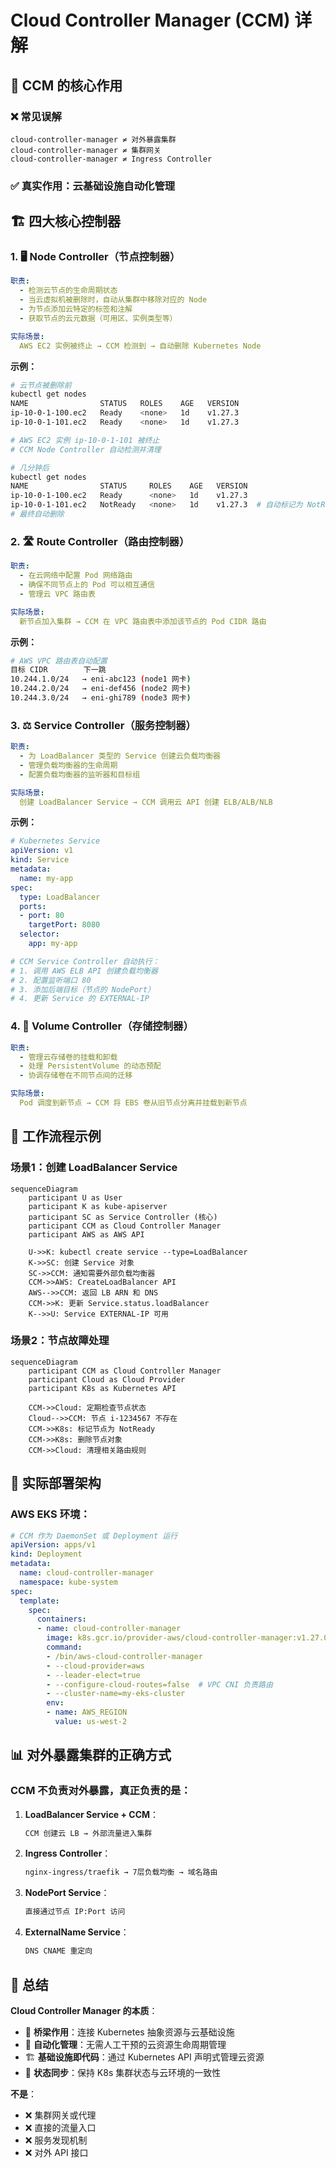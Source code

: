 # Cloud Controller Manager (CCM) 详解

## 🎯 CCM 的核心作用

### ❌ 常见误解
```
cloud-controller-manager ≠ 对外暴露集群
cloud-controller-manager ≠ 集群网关
cloud-controller-manager ≠ Ingress Controller
```

### ✅ 真实作用：云基础设施自动化管理

## 🏗️ 四大核心控制器

### 1. 🖥️ Node Controller（节点控制器）
```yaml
职责:
  - 检测云节点的生命周期状态
  - 当云虚拟机被删除时，自动从集群中移除对应的 Node
  - 为节点添加云特定的标签和注解
  - 获取节点的云元数据（可用区、实例类型等）

实际场景:
  AWS EC2 实例被终止 → CCM 检测到 → 自动删除 Kubernetes Node
```

**示例：**
```bash
# 云节点被删除前
kubectl get nodes
NAME                STATUS   ROLES    AGE   VERSION
ip-10-0-1-100.ec2   Ready    <none>   1d    v1.27.3
ip-10-0-1-101.ec2   Ready    <none>   1d    v1.27.3

# AWS EC2 实例 ip-10-0-1-101 被终止
# CCM Node Controller 自动检测并清理

# 几分钟后
kubectl get nodes
NAME                STATUS     ROLES    AGE   VERSION
ip-10-0-1-100.ec2   Ready      <none>   1d    v1.27.3
ip-10-0-1-101.ec2   NotReady   <none>   1d    v1.27.3  # 自动标记为 NotReady
# 最终自动删除
```

### 2. 🛣️ Route Controller（路由控制器）
```yaml
职责:
  - 在云网络中配置 Pod 网络路由
  - 确保不同节点上的 Pod 可以相互通信
  - 管理云 VPC 路由表

实际场景:
  新节点加入集群 → CCM 在 VPC 路由表中添加该节点的 Pod CIDR 路由
```

**示例：**
```bash
# AWS VPC 路由表自动配置
目标 CIDR        下一跳
10.244.1.0/24   → eni-abc123 (node1 网卡)
10.244.2.0/24   → eni-def456 (node2 网卡)
10.244.3.0/24   → eni-ghi789 (node3 网卡)
```

### 3. ⚖️ Service Controller（服务控制器）
```yaml
职责:
  - 为 LoadBalancer 类型的 Service 创建云负载均衡器
  - 管理负载均衡器的生命周期
  - 配置负载均衡器的监听器和目标组

实际场景:
  创建 LoadBalancer Service → CCM 调用云 API 创建 ELB/ALB/NLB
```

**示例：**
```yaml
# Kubernetes Service
apiVersion: v1
kind: Service
metadata:
  name: my-app
spec:
  type: LoadBalancer
  ports:
  - port: 80
    targetPort: 8080
  selector:
    app: my-app

# CCM Service Controller 自动执行：
# 1. 调用 AWS ELB API 创建负载均衡器
# 2. 配置监听端口 80
# 3. 添加后端目标（节点的 NodePort）
# 4. 更新 Service 的 EXTERNAL-IP
```

### 4. 💾 Volume Controller（存储控制器）
```yaml
职责:
  - 管理云存储卷的挂载和卸载
  - 处理 PersistentVolume 的动态预配
  - 协调存储卷在不同节点间的迁移

实际场景:
  Pod 调度到新节点 → CCM 将 EBS 卷从旧节点分离并挂载到新节点
```

## 🔄 工作流程示例

### 场景1：创建 LoadBalancer Service

```mermaid
sequenceDiagram
    participant U as User
    participant K as kube-apiserver
    participant SC as Service Controller (核心)
    participant CCM as Cloud Controller Manager
    participant AWS as AWS API
    
    U->>K: kubectl create service --type=LoadBalancer
    K->>SC: 创建 Service 对象
    SC->>CCM: 通知需要外部负载均衡器
    CCM->>AWS: CreateLoadBalancer API
    AWS-->>CCM: 返回 LB ARN 和 DNS
    CCM->>K: 更新 Service.status.loadBalancer
    K-->>U: Service EXTERNAL-IP 可用
```

### 场景2：节点故障处理

```mermaid
sequenceDiagram
    participant CCM as Cloud Controller Manager
    participant Cloud as Cloud Provider
    participant K8s as Kubernetes API
    
    CCM->>Cloud: 定期检查节点状态
    Cloud-->>CCM: 节点 i-1234567 不存在
    CCM->>K8s: 标记节点为 NotReady
    CCM->>K8s: 删除节点对象
    CCM->>Cloud: 清理相关路由规则
```

## 🚀 实际部署架构

### AWS EKS 环境：
```yaml
# CCM 作为 DaemonSet 或 Deployment 运行
apiVersion: apps/v1
kind: Deployment
metadata:
  name: cloud-controller-manager
  namespace: kube-system
spec:
  template:
    spec:
      containers:
      - name: cloud-controller-manager
        image: k8s.gcr.io/provider-aws/cloud-controller-manager:v1.27.0
        command:
        - /bin/aws-cloud-controller-manager
        - --cloud-provider=aws
        - --leader-elect=true
        - --configure-cloud-routes=false  # VPC CNI 负责路由
        - --cluster-name=my-eks-cluster
        env:
        - name: AWS_REGION
          value: us-west-2
```

## 📊 对外暴露集群的正确方式

### CCM 不负责对外暴露，真正负责的是：

1. **LoadBalancer Service + CCM**：
   ```bash
   CCM 创建云 LB → 外部流量进入集群
   ```

2. **Ingress Controller**：
   ```bash
   nginx-ingress/traefik → 7层负载均衡 → 域名路由
   ```

3. **NodePort Service**：
   ```bash
   直接通过节点 IP:Port 访问
   ```

4. **ExternalName Service**：
   ```bash
   DNS CNAME 重定向
   ```

## 🎯 总结

**Cloud Controller Manager 的本质**：
- 🔗 **桥梁作用**：连接 Kubernetes 抽象资源与云基础设施
- 🤖 **自动化管理**：无需人工干预的云资源生命周期管理  
- 🏗️ **基础设施即代码**：通过 Kubernetes API 声明式管理云资源
- 🔄 **状态同步**：保持 K8s 集群状态与云环境的一致性

**不是**：
- ❌ 集群网关或代理
- ❌ 直接的流量入口
- ❌ 服务发现机制
- ❌ 对外 API 接口
